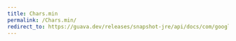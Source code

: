 ```yaml
---
title: Chars.min
permalink: /Chars.min/
redirect_to: https://guava.dev/releases/snapshot-jre/api/docs/com/google/common/primitives/Chars.html#min-char...-
---
```

